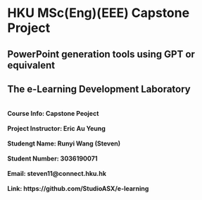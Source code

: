 # HKU MSc(Eng)(EEE) Capstone Project

## PowerPoint generation tools using GPT or equivalent
## The e-Learning Development Laboratory
<br>
<div style="font-weight:bold"> Course Info: Capstone Peoject</div>
<br>
<div style="font-weight:bold"> Project Instructor: Eric Au Yeung</div>
<br>
<div style="font-weight:bold"> Studengt Name: Runyi Wang (Steven)</div>
<br>
<div style="font-weight:bold"> Student Number: 3036190071</div>
<br>
<div style="font-weight:bold"> Email: steven11@connect.hku.hk</div>
<br>
<div style="font-weight:bold"> Link: https://github.com/StudioASX/e-learning</div>
